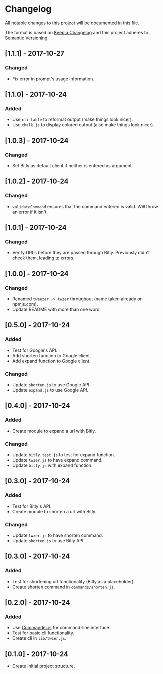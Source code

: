 # Changelog
All notable changes to this project will be documented in this file.

The format is based on [Keep a Changelog](http://keepachangelog.com/en/1.0.0/)
and this project adheres to [Semantic Versioning](http://semver.org/spec/v2.0.0.html).

## [1.1.1] - 2017-10-27
### Changed
- Fix error in prompt's usage information.

## [1.1.0] - 2017-10-24
### Added
- Use `cli-table` to reformat output (make things look nicer).
- Use `chalk.js` to display colored output (also make things look nicer).

## [1.0.3] - 2017-10-24
### Changed
- Set Bitly as default client if neither is entered as argument.

## [1.0.2] - 2017-10-24
### Changed
- `validateCommand` ensures that the command entered is valid. Will throw an error if it isn't.

## [1.0.1] - 2017-10-24
### Changed
- Verify URLs before they are passed through Bitly. Previously didn't check them, leading to errors.

## [1.0.0] - 2017-10-24
### Changed
- Renamed `tweezer -> twzer` throughout (name taken already on npmjs.com).
- Update README with more than one word.

## [0.5.0] - 2017-10-24
### Added
- Test for Google's API.
- Add shorten function to Google client.
- Add expand function to Google client.
### Changed
- Update `shorten.js` to use Google API.
- Update `expand.js` to use Google API.

## [0.4.0] - 2017-10-24
### Added
- Create module to expand a url with Bitly.
### Changed
- Update `bitly.test.js` to test for expand function.
- Update `twzer.js` to have expand command.
- Update `bitly.js` with expand function.

## [0.3.0] - 2017-10-24
### Added
- Test for Bitly's API.
- Create module to shorten a url with Bitly.
### Changed
- Update `twzer.js` to have shorten command.
- Update `shorten.js` to use Bitly API.

## [0.3.0] - 2017-10-24
### Added
- Test for shortening url functionality (Bitly as a placeholder).
- Create shorten command in `commands/shorten.js`.

## [0.2.0] - 2017-10-24
### Added
- Use [Commander.js](https://github.com/tj/commander.js/) for command-line interface.
- Test for basic cli functionality.
- Create cli in `lib/twzer.js`.

## [0.1.0] - 2017-10-24
- Create initial project structure.
